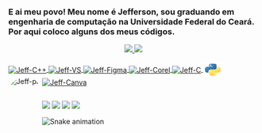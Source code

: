 ### E ai meu povo! Meu nome é Jefferson, sou graduando em engenharia de computação na Universidade Federal do Ceará. Por aqui coloco alguns dos meus códigos.
<div align="center">
  <a href="https://github.com/FranciscoJeff16">
  <img height="180em" src="https://github-readme-stats.vercel.app/api?username=FranciscoJeff16&show_icons=true&theme=github_dark&include_all_commits=true&count_private=true"/>
  <img height="180em" src="https://github-readme-stats.vercel.app/api/top-langs/?username=FranciscoJeff16&layout=compact&langs_count=7&theme=github_dark"/>
</div>
<div style="display: inline_block"><br>
<img align="center" alt="Jeff-C++" height="30" width="40" src="https://cdn.jsdelivr.net/gh/devicons/devicon/icons/cplusplus/cplusplus-original.svg" />
<img align="center" alt="Jeff-VS" height="30" width="40" src="https://cdn.jsdelivr.net/gh/devicons/devicon/icons/vscode/vscode-original.svg" />
<img align="center" alt="Jeff-Figma" height="30" width="40" src="https://cdn.jsdelivr.net/gh/devicons/devicon/icons/figma/figma-original.svg" />
<img align="center" alt="Jeff-Corel" height="30" width="40" src="https://img.icons8.com/fluency/240/000000/coreldraw-2021.png"/>
<img align="center" alt="Jeff-C" height="30" width="40" src="https://cdn.jsdelivr.net/gh/devicons/devicon/icons/c/c-original.svg" />
<img align="center" alt="Jeff-Python" height="30" width="40" src="https://raw.githubusercontent.com/devicons/devicon/master/icons/python/python-original.svg">
<img align="center" alt="Jeff-Canva" height="30" width="40" src="https://cdn.jsdelivr.net/gh/devicons/devicon/icons/canva/canva-original.svg" />
<img align="left" alt="Jeff-pic" height="150" style="border-radius:50px;" src="https://media.discordapp.net/attachments/845342029525680158/930607032443216002/1619235336027.jpg?width=388&height=460">
</div>
  
  ##
  
  <div> 
  <a href="https://www.instagram.com/jeff.hyuu1610/" target="_blank"><img src="https://img.shields.io/badge/-Instagram-%23E4405F?style=for-the-badge&logo=instagram&logoColor=white" target="_blank"></a>
 <a href="https://discord.gg/wagxzStdcR" target="_blank"><img src="https://img.shields.io/badge/Discord-7289DA?style=for-the-badge&logo=discord&logoColor=white" target="_blank"></a> 
  <a href = "mailto:franciscojefferson1610@gmail.com"><img src="https://img.shields.io/badge/-Gmail-%23333?style=for-the-badge&logo=gmail&logoColor=white" target="_blank"></a>
  <a href="www.linkedin.com/in/francisco-jerferson-m-024a75b0/" target="_blank"><img src="https://img.shields.io/badge/-LinkedIn-%230077B5?style=for-the-badge&logo=linkedin&logoColor=white" target="_blank"></a> 

  </div>
  
  ![Snake animation](https://github.com/FranciscoJeff16/FranciscoJeff16/blob/output/github-contribution-grid-snake.svg)
<!--
**FranciscoJeff16/FranciscoJeff16** is a ✨ _special_ ✨ repository because its `README.md` (this file) appears on your GitHub profile.

Here are some ideas to get you started:

- 🔭 I’m currently working on ...
- 🌱 I’m currently learning ...
- 👯 I’m looking to collaborate on ...
- 🤔 I’m looking for help with ...
- 💬 Ask me about ...
- 📫 How to reach me: ...
- 😄 Pronouns: ...
- ⚡ Fun fact: ...
-->
